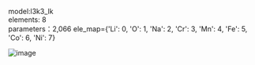 model:l3k3_lk  
elements: 8  
parameters：2,066 
ele_map={'Li': 0, 'O': 1, 'Na': 2, 'Cr': 3, 'Mn': 4, 'Fe': 5, 'Co': 6, 'Ni': 7}

![image](https://github.com/user-attachments/assets/d0cdb12b-d963-493c-be93-05a3d56c8e20)

